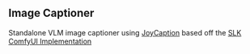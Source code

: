 Image Captioner
---
Standalone VLM image captioner using [JoyCaption](https://github.com/fpgaminer/joycaption) based off the [SLK ComfyUI Implementation](https://github.com/EvilBT/ComfyUI_SLK_joy_caption_two)
